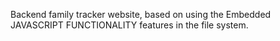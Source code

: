 Backend family tracker website, based on using the Embedded JAVASCRIPT FUNCTIONALITY features in the file system.
